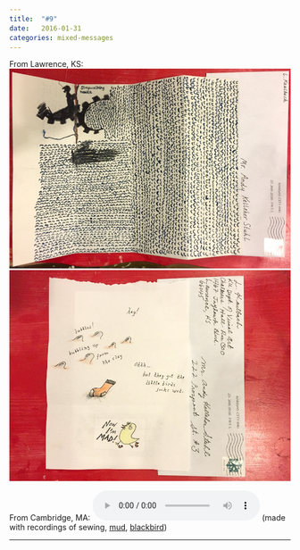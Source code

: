 ```yaml
---
title:  "#9"
date:   2016-01-31
categories: mixed-messages
---
```

From Lawrence, KS:
![](/assets/mm/1-31-16-1.jpg) 
![](/assets/mm/1-31-16-2.jpg) 

From Cambridge, MA:
<audio controls="controls">
	<a href="/assets/mm/1-31-16.mp3">1-31-16.mp3</a>
	<source src="/assets/mm/1-31-16.mp3" type="audio/wav">
</audio>
(made with recordings of sewing, [mud][1], [blackbird][2])

[1]: http://freesound.org/people/YleArkisto/sounds/263987/ "by freesound.org user YleArkisto"
[2]: http://freesound.org/people/Benboncan/sounds/67439/ "by freesound.org user Benboncan"

***